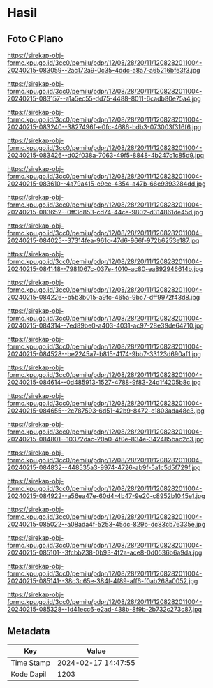 # Hasil

## Foto C Plano

https://sirekap-obj-formc.kpu.go.id/3cc0/pemilu/pdpr/12/08/28/20/11/1208282011004-20240215-083059--2ac172a9-0c35-4ddc-a8a7-a65216bfe3f3.jpg

https://sirekap-obj-formc.kpu.go.id/3cc0/pemilu/pdpr/12/08/28/20/11/1208282011004-20240215-083157--a1a5ec55-dd75-4488-8011-6cadb80e75a4.jpg

https://sirekap-obj-formc.kpu.go.id/3cc0/pemilu/pdpr/12/08/28/20/11/1208282011004-20240215-083240--3827496f-e0fc-4686-bdb3-073003f316f6.jpg

https://sirekap-obj-formc.kpu.go.id/3cc0/pemilu/pdpr/12/08/28/20/11/1208282011004-20240215-083426--d02f038a-7063-49f5-8848-4b247c1c85d9.jpg

https://sirekap-obj-formc.kpu.go.id/3cc0/pemilu/pdpr/12/08/28/20/11/1208282011004-20240215-083610--4a79a415-e9ee-4354-a47b-66e9393284dd.jpg

https://sirekap-obj-formc.kpu.go.id/3cc0/pemilu/pdpr/12/08/28/20/11/1208282011004-20240215-083652--0ff3d853-cd74-44ce-9802-d314861de45d.jpg

https://sirekap-obj-formc.kpu.go.id/3cc0/pemilu/pdpr/12/08/28/20/11/1208282011004-20240215-084025--37314fea-961c-47d6-966f-972b6253e187.jpg

https://sirekap-obj-formc.kpu.go.id/3cc0/pemilu/pdpr/12/08/28/20/11/1208282011004-20240215-084148--7981067c-037e-4010-ac80-ea892946614b.jpg

https://sirekap-obj-formc.kpu.go.id/3cc0/pemilu/pdpr/12/08/28/20/11/1208282011004-20240215-084226--b5b3b015-a9fc-465a-9bc7-dff9972f43d8.jpg

https://sirekap-obj-formc.kpu.go.id/3cc0/pemilu/pdpr/12/08/28/20/11/1208282011004-20240215-084314--7ed89be0-a403-4031-ac97-28e39de64710.jpg

https://sirekap-obj-formc.kpu.go.id/3cc0/pemilu/pdpr/12/08/28/20/11/1208282011004-20240215-084528--be2245a7-b815-4174-9bb7-33123d690af1.jpg

https://sirekap-obj-formc.kpu.go.id/3cc0/pemilu/pdpr/12/08/28/20/11/1208282011004-20240215-084614--0d485913-1527-4788-9f83-24d1f4205b8c.jpg

https://sirekap-obj-formc.kpu.go.id/3cc0/pemilu/pdpr/12/08/28/20/11/1208282011004-20240215-084655--2c787593-6d51-42b9-8472-c1803ada48c3.jpg

https://sirekap-obj-formc.kpu.go.id/3cc0/pemilu/pdpr/12/08/28/20/11/1208282011004-20240215-084801--10372dac-20a0-4f0e-834e-342485bac2c3.jpg

https://sirekap-obj-formc.kpu.go.id/3cc0/pemilu/pdpr/12/08/28/20/11/1208282011004-20240215-084832--448535a3-9974-4726-ab9f-5a1c5d5f729f.jpg

https://sirekap-obj-formc.kpu.go.id/3cc0/pemilu/pdpr/12/08/28/20/11/1208282011004-20240215-084922--a56ea47e-60d4-4b47-9e20-c8952b1045e1.jpg

https://sirekap-obj-formc.kpu.go.id/3cc0/pemilu/pdpr/12/08/28/20/11/1208282011004-20240215-085022--a08ada4f-5253-45dc-829b-dc83cb76335e.jpg

https://sirekap-obj-formc.kpu.go.id/3cc0/pemilu/pdpr/12/08/28/20/11/1208282011004-20240215-085101--3fcbb238-0b93-4f2a-ace8-0d0536b6a9da.jpg

https://sirekap-obj-formc.kpu.go.id/3cc0/pemilu/pdpr/12/08/28/20/11/1208282011004-20240215-085141--38c3c65e-384f-4f89-aff6-f0ab268a0052.jpg

https://sirekap-obj-formc.kpu.go.id/3cc0/pemilu/pdpr/12/08/28/20/11/1208282011004-20240215-085328--1d41ecc6-e2ad-438b-8f9b-2b732c273c87.jpg


## Metadata

| Key        | Value               |
| ---------- | ------------------- |
| Time Stamp | 2024-02-17 14:47:55 |
| Kode Dapil | 1203                |



